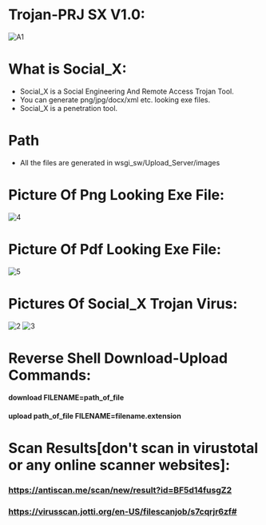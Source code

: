 # Trojan-PRJ SX V1.0:
![A1](https://github.com/Sulaimannabdul/Trojan-PRJ/assets/151133481/d949e5a1-a537-4dbb-975e-2f7086c2116e)
# What is Social_X:
* Social_X is a Social Engineering And Remote Access Trojan Tool.
* You can generate png/jpg/docx/xml etc. looking exe files.
* Social_X is a penetration tool.

# Path
* All the files are generated in wsgi_sw/Upload_Server/images

# Picture Of Png Looking Exe File:
![4](https://github.com/Sulaimannabdul/Trojan-PRJ/assets/151133481/3b21aff4-0798-4bbb-a4f3-0bbd31138c5c)
# Picture Of Pdf Looking Exe File:
![5](https://github.com/Sulaimannabdul/Trojan-PRJ/assets/151133481/7dd73747-1bdf-4fae-a646-e717bdd58a98)
# Pictures Of Social_X Trojan Virus:
![2](https://github.com/Sulaimannabdul/Trojan-PRJ/assets/151133481/dc7718bb-d1cf-4dd2-9124-846048f73800)
![3](https://github.com/Sulaimannabdul/Trojan-PRJ/assets/151133481/5feceb15-6cc8-48cc-829d-5bcdf8c97ec2)

# Reverse Shell Download-Upload Commands:
#### download FILENAME=path_of_file
#### upload path_of_file FILENAME=filename.extension

# Scan Results[don't scan in virustotal or any online scanner websites]:

### https://antiscan.me/scan/new/result?id=BF5d14fusgZ2

### https://virusscan.jotti.org/en-US/filescanjob/s7cqrjr6zf# 
